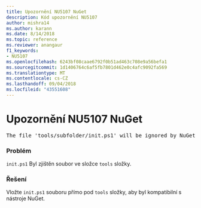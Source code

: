 ```yaml
---
title: Upozornění NU5107 NuGet
description: Kód upozornění NU5107
author: mishra14
ms.author: karann
ms.date: 8/14/2018
ms.topic: reference
ms.reviewer: anangaur
f1_keywords:
- NU5107
ms.openlocfilehash: 6243bf08caae6792f0b51ad463c708e9a56befa1
ms.sourcegitcommit: 1d1406764c6af5fb7801d462e0c4afc9092fa569
ms.translationtype: MT
ms.contentlocale: cs-CZ
ms.lasthandoff: 09/04/2018
ms.locfileid: "43551608"
---
```

# <a name="nuget-warning-nu5107"></a>Upozornění NU5107 NuGet
<pre>The file 'tools/subfolder/init.ps1' will be ignored by NuGet because it is not directly under 'tools' folder. Place the file directly under 'tools' folder.</pre>

### <a name="issue"></a>Problém

`init.ps1` Byl zjištěn soubor ve složce `tools` složky.


### <a name="solution"></a>Řešení

Vložte `init.ps1` souboru přímo pod `tools` složky, aby byl kompatibilní s nástroje NuGet.


